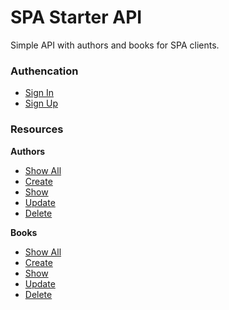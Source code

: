 # SPA Starter API

Simple API with authors and books for SPA clients.

### Authencation

- [Sign In](SignIn.md)
- [Sign Up](SignUp.md)

### Resources

**Authors**

- [Show All](./Authors/ShowAll.md)
- [Create](./Authors/Create.md)
- [Show](./Authors/Show.md)
- [Update](./Authors/Update.md)
- [Delete](./Authors/Delete.md)

**Books**

- [Show All](./Books/ShowAll.md)
- [Create](./Books/Create.md)
- [Show](./Books/Show.md)
- [Update](./Books/Update.md)
- [Delete](./Books/Delete.md)
